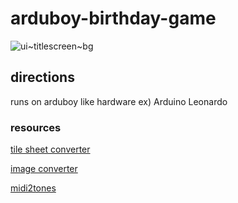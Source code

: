 # arduboy-birthday-game

![ui~titlescreen~bg](https://github.com/cjgammon/arduboy-birthday-game/assets/192022/12e54039-e2b5-478e-b0a2-404b24606af0)

## directions

runs on arduboy like hardware ex) Arduino Leonardo

### resources

[tile sheet converter](http://www.bloggingadeadhorse.com/TeamARGTileSheetConverter/)

[image converter](http://www.bloggingadeadhorse.com/TeamARGImgConverter/)

[midi2tones](https://github.com/MLXXXp/midi2tones)
